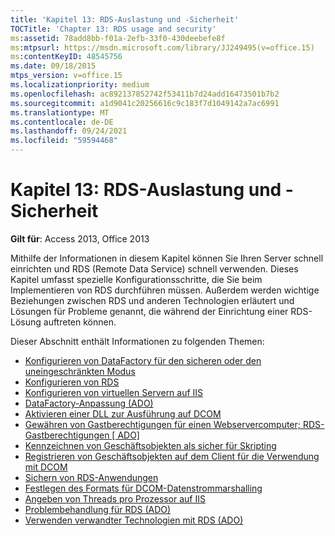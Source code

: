 ```yaml
---
title: 'Kapitel 13: RDS-Auslastung und -Sicherheit'
TOCTitle: 'Chapter 13: RDS usage and security'
ms:assetid: 78add8bb-f01a-2efb-33f0-430deebefe8f
ms:mtpsurl: https://msdn.microsoft.com/library/JJ249495(v=office.15)
ms:contentKeyID: 48545756
ms.date: 09/18/2015
mtps_version: v=office.15
ms.localizationpriority: medium
ms.openlocfilehash: ac892137852742f53411b7d24add16473501b7b2
ms.sourcegitcommit: a1d9041c20256616c9c183f7d1049142a7ac6991
ms.translationtype: MT
ms.contentlocale: de-DE
ms.lasthandoff: 09/24/2021
ms.locfileid: "59594468"
---
```

# <a name="chapter-13-rds-usage-and-security"></a>Kapitel 13: RDS-Auslastung und -Sicherheit

**Gilt für**: Access 2013, Office 2013

Mithilfe der Informationen in diesem Kapitel können Sie Ihren Server schnell einrichten und RDS (Remote Data Service) schnell verwenden. Dieses Kapitel umfasst spezielle Konfigurationsschritte, die Sie beim Implementieren von RDS durchführen müssen. Außerdem werden wichtige Beziehungen zwischen RDS und anderen Technologien erläutert und Lösungen für Probleme genannt, die während der Einrichtung einer RDS-Lösung auftreten können.

Dieser Abschnitt enthält Informationen zu folgenden Themen:

- [Konfigurieren von DataFactory für den sicheren oder den uneingeschränkten Modus](configuring-datafactory-for-safe-or-unrestricted-modes.md)
- [Konfigurieren von RDS](configuring-rds.md)
- [Konfigurieren von virtuellen Servern auf IIS](configuring-virtual-servers-on-iis.md)
- [DataFactory-Anpassung (ADO)](datafactory-customization.md)
- [Aktivieren einer DLL zur Ausführung auf DCOM](enabling-a-dll-to-run-on-dcom.md)
- [Gewähren von Gastberechtigungen für einen Webservercomputer; RDS-Gastberechtigungen \[ ADO\]](granting-guest-privileges-to-a-web-server-computer;-rds-guest-privileges.md)
- [Kennzeichnen von Geschäftsobjekten als sicher für Skripting](marking-business-objects-as-safe-for-scripting.md)
- [Registrieren von Geschäftsobjekten auf dem Client für die Verwendung mit DCOM](registering-business-objects-on-the-client-for-use-with-dcom.md)
- [Sichern von RDS-Anwendungen](securing-rds-applications.md)
- [Festlegen des Formats für DCOM-Datenstrommarshalling](setting-dcom-stream-marshaling-format.md)
- [Angeben von Threads pro Prozessor auf IIS](specifying-threads-per-processor-on-iis.md)
- [Problembehandlung für RDS (ADO)](troubleshooting-rds.md)
- [Verwenden verwandter Technologien mit RDS (ADO)](using-related-technologies-with-rds.md)














